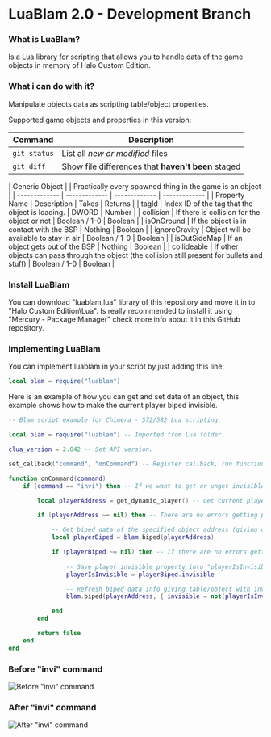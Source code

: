 # LuaBlam 2.0 - Development Branch

### What is LuaBlam?
Is a Lua library for scripting that allows you to handle data of the game objects in memory of Halo Custom Edition.

### What i can do with it?
Manipulate objects data as scripting table/object properties.

Supported game objects and properties in this version:

| Command | Description |
| --- | --- |
| `git status` | List all *new or modified* files |
| `git diff` | Show file differences that **haven't been** staged |

| Generic Object |
| Practically every spawned thing in the game is an object |
| ------------- | ------------- | ------------- | ------------- |
| Property Name | Description | Takes | Returns |
| tagId | Index ID of the tag that the object is loading. | DWORD | Number |
| collision | If there is collision for the object or not | Boolean / 1-0 | Boolean |
| isOnGround | If the object is in contact with the BSP | Nothing | Boolean |
| ignoreGravity | Object will be available to stay in air | Boolean / 1-0 | Boolean |
| isOutSideMap | If an object gets out of the BSP | Nothing | Boolean |
| collideable | If other objects can pass through the object (the collision still present for bullets and stuff) | Boolean / 1-0 | Boolean |

### Install LuaBlam
You can download "luablam.lua" library of this repository and move it in to "Halo Custom Edition\Lua".
Is really recommended to install it using "Mercury - Package Manager" check more info about it in this GitHub repository.

### Implementing LuaBlam
You can implement luablam in your script by just adding this line:
```lua
local blam = require("luablam")
```

Here is an example of how you can get and set data of an object, this example shows how to make the current player biped invisible.
```lua
-- Blam script example for Chimera - 572/582 Lua scripting.

local blam = require("luablam") -- Imported from Lua folder.

clua_version = 2.042 -- Set API version.

set_callback("command", "onCommand") -- Register callback, run function "onCommand" when triggered.

function onCommand(command)
    if (command == "invi") then -- If we want to get or unget invisible then...

        local playerAddress = get_dynamic_player() -- Get current player memory address.

        if (playerAddress ~= nil) then -- There are no errors getting player address then...

            -- Get biped data of the specified object address (giving current player address).
            local playerBiped = blam.biped(playerAddress)

            if (playerBiped ~= nil) then -- If there are no errors getting player biped data then...
                
                -- Save player invisible property into "playerIsInvisible" variable
                playerIsInvisible = playerBiped.invisible

                -- Refresh biped data info giving table/object with invisible property with "not" operator to invert value
                blam.biped(playerAddress, { invisible = not(playerIsInvisible) })

            end
        end

        return false
    end
end
```
### Before "invi" command
![Before "invi" command](https://i.imgur.com/W8Vyw0F.png)

### After "invi" command
![After "invi" command](https://i.imgur.com/oENJ4xG.png)

